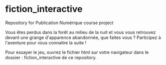 # fiction_interactive
Repository for Publication Numérique course project 

Vous êtes perdus dans la forêt au milieu de la nuit et vous vous retrouvez devant une grange d'apparence abandonnée, que faites vous ? Participez à l'aventure pour vous connaitre la suite !

Pour essayer le jeu, ouvrez le fichier html sur votre navigateur dans le dossier : fiction_interactive de ce repository.

